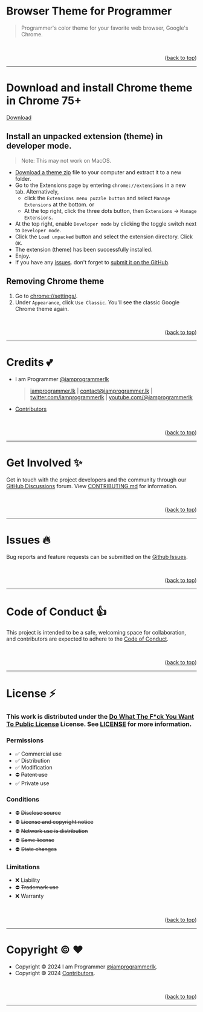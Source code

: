 <a name="readme-top"></a>

# Browser Theme for Programmer

> Programmer's color theme for your favorite web browser, Google's Chrome.

<br>
<p align="right">(<a href="#readme-top">back to top</a>)</p>

---

# Download and install Chrome theme in Chrome 75+

[Download](/CHANGLOG.md)

## Install an unpacked extension (theme) in developer mode.

> Note: This may not work on MacOS.

- [Download a theme zip](/../../releases) file to your computer and extract it to a new folder.
- Go to the Extensions page by entering `chrome://extensions` in a new tab. Alternatively,
  - click the `Extensions menu puzzle button` and select `Manage Extensions` at the bottom. or
  - At the top right, click the three dots button, then `Extensions` -> `Manage Extensions`.
- At the top right, enable `Developer mode` by clicking the toggle switch next to `Developer mode`.
- Click the `Load unpacked` button and select the extension directory. Click `OK`.
- The extension (theme) has been successfully installed.
- Enjoy.
- If you have any [issues](https://github.com/iamprogrammerlk/browser_theme_for_programmer/issues). don't forget to [submit it on the GitHub](https://github.com/iamprogrammerlk/browser_theme_for_programmer/issues).

## Removing Chrome theme

1. Go to [chrome://settings/](chrome://settings/).
2. Under `Appearance`, click `Use Classic`. You'll see the classic Google Chrome theme again.

<br>
<p align="right">(<a href="#readme-top">back to top</a>)</p>

---

# Credits :two_hearts:

- I am Programmer [@iamprogrammerlk](https://github.com/iamprogrammerlk)

  > [iamprogrammer.lk](https://iamprogrammer.lk) | [contact@iamprogrammer.lk](mailto:contact@iamprogrammer.lk) | [twitter.com/iamprogrammerlk](https://twitter.com/iamprogrammerlk) | [youtube.com/@iamprogrammerlk](https://youtube.com/@iamprogrammerlk)

- [Contributors](/../../graphs/contributors)

<br>
<p align="right">(<a href="#readme-top">back to top</a>)</p>

---

# Get Involved :sparkles:

Get in touch with the project developers and the community through our [GitHub Discussions](/../../discussions) forum. View [CONTRIBUTING.md](/CONTRIBUTING.md) for information.

<br>
<p align="right">(<a href="#readme-top">back to top</a>)</p>

---

# Issues :fire:

Bug reports and feature requests can be submitted on the [Github Issues](/../../issues).

<br>
<p align="right">(<a href="#readme-top">back to top</a>)</p>

---

# Code of Conduct :thumbsup:

This project is intended to be a safe, welcoming space for collaboration, and contributors are expected to adhere to the [Code of Conduct](/CODE_OF_CONDUCT.md).

<br>
<p align="right">(<a href="#readme-top">back to top</a>)</p>

---

# License :zap:

### This work is distributed under the [Do What The F\*ck You Want To Public License](https://choosealicense.com/licenses/wtfpl/) License. See [LICENSE](/LICENSE.md) for more information.

### Permissions

- :white_check_mark: Commercial use
- :white_check_mark: Distribution
- :white_check_mark: Modification
- :no_entry: ~~Patent use~~
- :white_check_mark: Private use

### Conditions

- :no_entry: ~~Disclose source~~
- :no_entry: ~~License and copyright notice~~
- :no_entry: ~~Network use is distribution~~
- :no_entry: ~~Same license~~
- :no_entry: ~~State changes~~

### Limitations

- :x: Liability
- :no_entry: ~~Trademark use~~
- :x: Warranty

<br>
<p align="right">(<a href="#readme-top">back to top</a>)</p>

---

# Copyright :copyright: :heart:

- Copyright © 2024 I am Programmer [@iamprogrammerlk](https://github.com/iamprogrammerlk).
- Copyright © 2024 [Contributors](/../../graphs/contributors).

<br>
<p align="right">(<a href="#readme-top">back to top</a>)</p>

---
